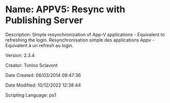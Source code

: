 ﻿# Name: APPV5: Resync with Publishing Server

Description: Simple resynchronization of App-V applications - Equivalent to refreshing the login.
Resynchronisation simple des applications Appv - Equivalent à un refresh au login.


Version: 2.3.4

Creator: Tonino Sclavont

Date Created: 06/03/2014 09:47:36

Date Modified: 10/12/2022 12:38:44

Scripting Language: ps1

